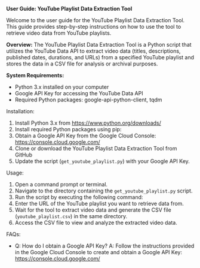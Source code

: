 **User Guide: YouTube Playlist Data Extraction Tool**

Welcome to the user guide for the YouTube Playlist Data Extraction Tool. This guide provides step-by-step instructions on how to use the tool to retrieve video data from YouTube playlists.


**Overview:**
The YouTube Playlist Data Extraction Tool is a Python script that utilizes the YouTube Data API to extract video data (titles, descriptions, published dates, durations, and URLs) from a specified YouTube playlist and stores the data in a CSV file for analysis or archival purposes.

**System Requirements:**
- Python 3.x installed on your computer
- Google API Key for accessing the YouTube Data API
- Required Python packages: google-api-python-client, tqdm

Installation:
1. Install Python 3.x from https://www.python.org/downloads/
2. Install required Python packages using pip:
3. Obtain a Google API Key from the Google Cloud Console: https://console.cloud.google.com/
4. Clone or download the YouTube Playlist Data Extraction Tool from GitHub
5. Update the script (`get_youtube_playlist.py`) with your Google API Key.

Usage:
1. Open a command prompt or terminal.
2. Navigate to the directory containing the `get_youtube_playlist.py` script.
3. Run the script by executing the following command:
4. Enter the URL of the YouTube playlist you want to retrieve data from.
5. Wait for the tool to extract video data and generate the CSV file (`youtube_playlist.csv`) in the same directory.
6. Access the CSV file to view and analyze the extracted video data.



FAQs:
- Q: How do I obtain a Google API Key?
  A: Follow the instructions provided in the Google Cloud Console to create and obtain a Google API Key: https://console.cloud.google.com/
